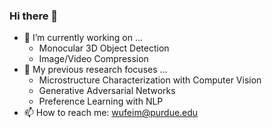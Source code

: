 ### Hi there 👋

- 🔭 I’m currently working on ...
  - Monocular 3D Object Detection
  - Image/Video Compression
- 🤔 My previous research focuses ...
  - Microstructure Characterization with Computer Vision
  - Generative Adversarial Networks
  - Preference Learning with NLP
- 📫 How to reach me: wufeim@purdue.edu

<!--
**wufeim/wufeim** is a ✨ _special_ ✨ repository because its `README.md` (this file) appears on your GitHub profile.

Here are some ideas to get you started:

- 🔭 I’m currently working on ...
- 🌱 I’m currently learning ...
- 👯 I’m looking to collaborate on ...
- 🤔 I’m looking for help with ...
- 💬 Ask me about ...
- 📫 How to reach me: ...
- 😄 Pronouns: ...
- ⚡ Fun fact: ...
-->
